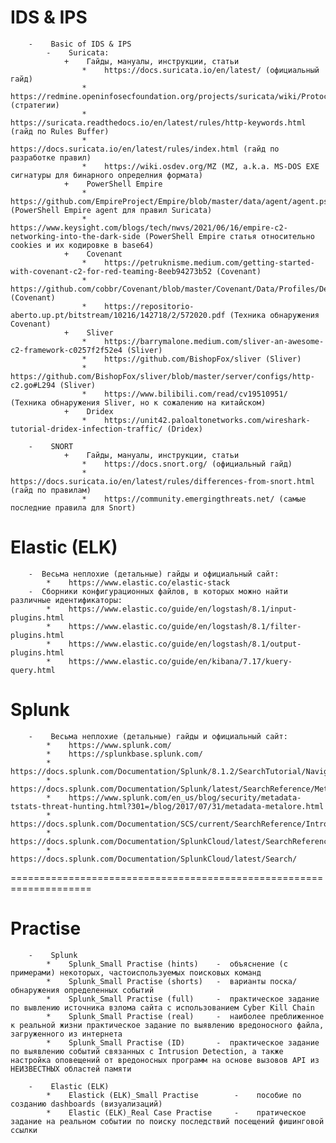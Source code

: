 #    IDS & IPS
        -    Basic of IDS & IPS
            -    Suricata:
                +    Гайды, мануалы, инструкции, статьи
                    *    https://docs.suricata.io/en/latest/ (официальный гайд)                    
                    *    https://redmine.openinfosecfoundation.org/projects/suricata/wiki/Protocol_Anomalies_Detection (стратегии)
                    *    https://suricata.readthedocs.io/en/latest/rules/http-keywords.html (гайд по Rules Buffer)
                    *    https://docs.suricata.io/en/latest/rules/index.html (гайд по разработке правил)
                    *    https://wiki.osdev.org/MZ (MZ, a.k.a. MS-DOS EXE сигнатуры для бинарного определния формата)
                +    PowerShell Empire
                    *    https://github.com/EmpireProject/Empire/blob/master/data/agent/agent.ps1#L78 (PowerShell Empire agent для правил Suricata)
                    *    https://www.keysight.com/blogs/tech/nwvs/2021/06/16/empire-c2-networking-into-the-dark-side (PowerShell Empire статья относительно cookies и их кодировке в base64)
                +    Covenant            
                    *    https://petruknisme.medium.com/getting-started-with-covenant-c2-for-red-teaming-8eeb94273b52 (Covenant)
                    *    https://github.com/cobbr/Covenant/blob/master/Covenant/Data/Profiles/DefaultHttpProfile.yaml#L35 (Covenant)
                    *    https://repositorio-aberto.up.pt/bitstream/10216/142718/2/572020.pdf (Техника обнаружения Covenant)
                +    Sliver            
                    *    https://barrymalone.medium.com/sliver-an-awesome-c2-framework-c0257f2f52e4 (Sliver)
                    *    https://github.com/BishopFox/sliver (Sliver)
                    *    https://github.com/BishopFox/sliver/blob/master/server/configs/http-c2.go#L294 (Sliver)
                    *    https://www.bilibili.com/read/cv19510951/ (Техника обнаружения Sliver, но к сожалению на китайском)
                +    Dridex            
                    *    https://unit42.paloaltonetworks.com/wireshark-tutorial-dridex-infection-traffic/ (Dridex)

        -    SNORT
                +    Гайды, мануалы, инструкции, статьи
                    *    https://docs.snort.org/ (официальный гайд)
                    *    https://docs.suricata.io/en/latest/rules/differences-from-snort.html (гайд по правилам)
                    *    https://community.emergingthreats.net/ (самые последние правила для Snort)
                    
#    Elastic (ELK)
        -  Весьма неплохие (детальные) гайды и официальный сайт:
            *    https://www.elastic.co/elastic-stack  
        -  Сборники конфигурационных файлов, в которых можно найти различные идентификаторы:
            *    https://www.elastic.co/guide/en/logstash/8.1/input-plugins.html
            *    https://www.elastic.co/guide/en/logstash/8.1/filter-plugins.html
            *    https://www.elastic.co/guide/en/logstash/8.1/output-plugins.html
            *    https://www.elastic.co/guide/en/kibana/7.17/kuery-query.html

#    Splunk
        -    Весьма неплохие (детальные) гайды и официальный сайт:
            *    https://www.splunk.com/
            *    https://splunkbase.splunk.com/
            *    https://docs.splunk.com/Documentation/Splunk/8.1.2/SearchTutorial/NavigatingSplunk
            *    https://docs.splunk.com/Documentation/Splunk/latest/SearchReference/Metadata
            *    https://www.splunk.com/en_us/blog/security/metadata-tstats-threat-hunting.html?301=/blog/2017/07/31/metadata-metalore.html
            *    https://docs.splunk.com/Documentation/SCS/current/SearchReference/Introduction
            *    https://docs.splunk.com/Documentation/SplunkCloud/latest/SearchReference/
            *    https://docs.splunk.com/Documentation/SplunkCloud/latest/Search/

====================================================================
#    Practise
        -    Splunk
            *    Splunk_Small Practise (hints)    -  объяснение (с примерами) некоторых, частоиспользуемых поисковых команд
            *    Splunk_Small Practise (shorts)   -  варианты поска/обнаружения определенных событий
            *    Splunk_Small Practise (full)     -  практическое задание по вывлению источника взлома сайта с использованием Cyber Kill Chain
            *    Splunk_Small Practise (real)     -  наиболее преближенное к реальной жизни практическое задание по выявлению вредоносного файла, загруженного из интернета
            *    Splunk_Small Practise (ID)       -  практическое задание по выявлению событий связанных с Intrusion Detection, а также настройка оповещений от вредоносных программ на основе вызовов API из НЕИЗВЕСТНЫХ областей памяти

        -    Elastic (ELK)
            *    Elastick (ELK)_Small Practise        -    пособие по созданию dashboards (визуализаций)
            *    Elastic (ELK)_Real Case Practise     -    пратическое задание на реальном событии по поиску последствий посещений фишинговой ссылки
